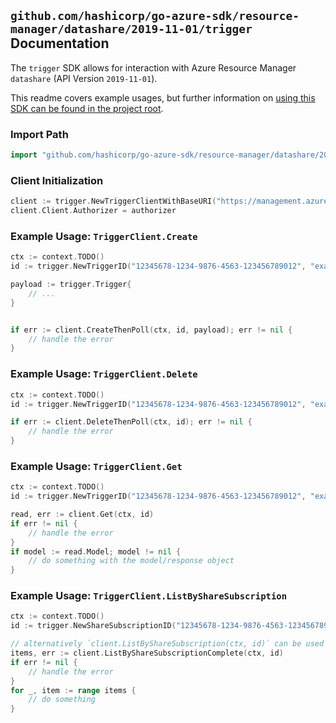 
## `github.com/hashicorp/go-azure-sdk/resource-manager/datashare/2019-11-01/trigger` Documentation

The `trigger` SDK allows for interaction with Azure Resource Manager `datashare` (API Version `2019-11-01`).

This readme covers example usages, but further information on [using this SDK can be found in the project root](https://github.com/hashicorp/go-azure-sdk/tree/main/docs).

### Import Path

```go
import "github.com/hashicorp/go-azure-sdk/resource-manager/datashare/2019-11-01/trigger"
```


### Client Initialization

```go
client := trigger.NewTriggerClientWithBaseURI("https://management.azure.com")
client.Client.Authorizer = authorizer
```


### Example Usage: `TriggerClient.Create`

```go
ctx := context.TODO()
id := trigger.NewTriggerID("12345678-1234-9876-4563-123456789012", "example-resource-group", "accountValue", "shareSubscriptionValue", "triggerValue")

payload := trigger.Trigger{
	// ...
}


if err := client.CreateThenPoll(ctx, id, payload); err != nil {
	// handle the error
}
```


### Example Usage: `TriggerClient.Delete`

```go
ctx := context.TODO()
id := trigger.NewTriggerID("12345678-1234-9876-4563-123456789012", "example-resource-group", "accountValue", "shareSubscriptionValue", "triggerValue")

if err := client.DeleteThenPoll(ctx, id); err != nil {
	// handle the error
}
```


### Example Usage: `TriggerClient.Get`

```go
ctx := context.TODO()
id := trigger.NewTriggerID("12345678-1234-9876-4563-123456789012", "example-resource-group", "accountValue", "shareSubscriptionValue", "triggerValue")

read, err := client.Get(ctx, id)
if err != nil {
	// handle the error
}
if model := read.Model; model != nil {
	// do something with the model/response object
}
```


### Example Usage: `TriggerClient.ListByShareSubscription`

```go
ctx := context.TODO()
id := trigger.NewShareSubscriptionID("12345678-1234-9876-4563-123456789012", "example-resource-group", "accountValue", "shareSubscriptionValue")

// alternatively `client.ListByShareSubscription(ctx, id)` can be used to do batched pagination
items, err := client.ListByShareSubscriptionComplete(ctx, id)
if err != nil {
	// handle the error
}
for _, item := range items {
	// do something
}
```

